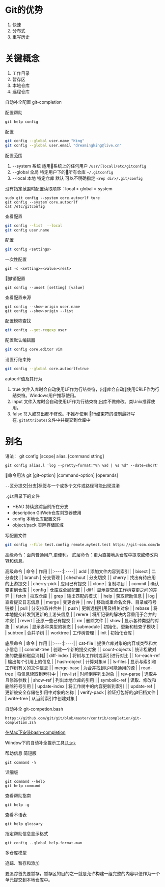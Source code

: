 # **Git的优势**  
 1. 快速
 2. 分布式
 3. 重写历史

 # **关键概念** 
 1. 工作目录  
 2. 暂存区  
 3. 本地仓库
 4. 远程仓库 

 自动补全配置
 git-completion

配置帮助 
```
git help config 
```

 配置
 ```bash
 git config --global user.name "King"
 git config --global user.email "dreamingking@live.cn" 
 ```
 配置范围 
  1. --system 系统 适用系统上的任何用户 `/usr/[local]/etc/gitconfig`
  2. --global 全局 特定用户下的所有仓库 `~/.gitconfig`
  3. --local 本地 特定仓库 默认 可以不明确指定 `<rep dir>/.git/config`
  
  没有指定范围时配置读取顺序：local > global > system 

```
sudo git config --system core.autocrlf ture  
git config --system core.autocrlf 
cat /etc/gitconfig
```

查看配置   
```bash
git config --list  --local
git config user.name
```
配置
```bash
git config <settings>
```

一次性配置
```
git -c <setting>=<value><rest>
```

撤销配置
```
git config --unset [setting] [value]
```
查看配置来源
```
git config --show-origin user.name
git config --show-origin --list
```
配置模糊查找
```bash
git config --get-regexp user
```
配置默认编辑器
```bash
git config core.editor vim
```
设置行结束符
```bash
git config --global core.autocrlf=true
```
autocrlf值及其行为
1. true 文件入库时会自动使用LF作为行结束符，出库会自动使用CRLF作为行结束符。Windows用户推荐使用。
1. input 文件入库时会自动使用LF作为行结束符,出库不做修改。类Unix推荐使用。
1. false 签入或签出都不修改。不推荐使用
行结束符的控制最好写在`.gitattributes`文件中并提交到仓库中 

# 别名
语法： git config [scope] alias.<name> [command string]
```
git config alias.l 'log --pretty=format:"%h %ad | %s %d" --date=short'
```

命令用法
git [git-option] <command> [command-option] [operands]

`--`区分提交|分支|标签与一个或多个文件或路径可能出现混淆 

`.git`目录下的文件 
+ HEAD 持续追踪当前所在分支 
+ description GitWeb仓库浏览器使用
+ config 本地仓库配置文件 
+ object/pack 实际存储区域 

写配置文件  
```bash
git config --file test.config remote.mytest.test https://git-scm.com/book/zh/v2
```

高级命令：面向普通用户,更便利。
底层命令：更为直接地从仓库中提取或修改内容和信息。

高级命令
| 命令 | 作用 |
|:----:|:----|
| add | 添加文件内容到索引 |
| bisect | 二分查找 |
| branch | 分支管理 |
| chechout | 分支切换 |
| cherry | 找出有待应用的上游提交 |
| cherry-pick | 应用已有提交 |
| clone | 复制项目 |
| commit | 确认变更到仓库 |
| config | 仓库或全局配置 |
| diff | 显示提交或工作树变更之间的差异 |
| fetch | 拉取仓库 |
| grep | 输出匹配的模式 |
| help | 获取帮助信息 |
| log | 查看提交日志信息 |
| merge | 变更合并 |
| mv | 移动或重命名文件、目录或符号链接 |
| pull | 分支拉取并合并 |
| push | 更新远程引用及相关对象 |
| rebase | 将本地提交转发到更新的上游头信息 |
| rerere | 将所记录的解决内容重用于合并的冲突 |
| revert | 还原一些已有提交 |
| rm | 删除文件 |
| show | 显示各种类型的对象 |
| status | 显示各种类型的状态 |
| submodule | 初始化、更新和检查子模块 |
| subtree | 合并子树 |
| worktree | 工作树管理 |
| init | 初始化仓库 |

底层命令 
| 命令 | 作用 |
|:----:|:----|
| cat-file | 提供仓库对象的内容或类型和大小信息 |
| commit-tree | 创建一个新的提交对象 |
| count-objects | 统计松散对象的数量和磁盘消耗|
| diff-index | 将树与工作树或索引进行对比 |
| for-each-ref | 输出每个引用上的信息 |
| hash-object | 计算对象id |
| ls-files | 显示与索引和工作树有关的文件信息 |
| merge-base | 为合并找到尽可能通用的源 |
| read-tree | 将信息读取到索引中 |
| rev-list | 时间倒序列出对象 |
| rev-parse | 选取并且修饰参数 |
| show-ref | 列出本地仓库的引用 |
| symbolic-ref | 读取、修改和删除符号引用 |
| update-index | 将工作树中的内容更新到索引 |
| update-ref | 更新被安全存储在引用中对象的名称 |
| verify-pack | 验证打包好的git归档文件 |
| write-tree | 从当前索引中创建对象 |

自动补全 git-competion.bash 
```
https://github.com/git/git/blob/master/contrib/completion/git-completion.zsh
```
[在Mac下安装bash-completion](https://www.jianshu.com/p/9964ec6717c8)

Window下的自动补全提示工具[`Clink`](http://mridgers.github.io/clink/)

帮助信息 
简短版  
```
git command -h
``` 
详细版
```
git command --help
git help command
```
查看帮助指南
```
git help -g
```
查看术语表 
```
git help glossary
```

指定帮助信息显示格式
```
git config --global help.format.man
```

多仓库模型

追踪、暂存和添加

要追踪首先要暂存，暂存区的目的之一就是允许构建一组完整的内容以便作为一个单元提交到本地仓库中。



 
 